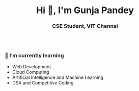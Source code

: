 <h1 align="center">Hi 👋, I'm Gunja Pandey</h1>
<h3 align="center">CSE Student, VIT Chennai</h3>
<br><br>

### 🌱 I’m currently learning
- Web Development
- Cloud Computing
- Artificial Intelligence and Machine Learning
- DSA and Competitive Coding
